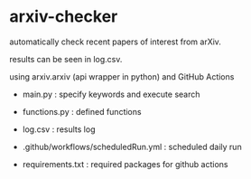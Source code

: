 # arxiv-checker
automatically check recent papers of interest from arXiv.

results can be seen in log.csv.

using arxiv.arxiv (api wrapper in python) and GitHub Actions


* main.py
  : specify keywords and execute search


* functions.py
  : defined functions


* log.csv
  : results log


* .github/workflows/scheduledRun.yml
  : scheduled daily run


* requirements.txt
  : required packages for github actions


